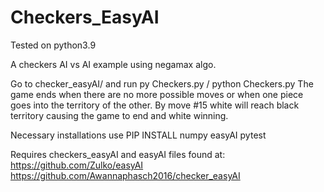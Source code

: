 # Checkers_EasyAI

Tested on python3.9


A checkers AI vs AI example using negamax algo.

Go to checker_easyAI/
and run py Checkers.py / python Checkers.py
The game ends when   there are no more possible moves or when one piece goes into the territory of the other.
By move #15 white will reach black territory causing the game to end and white winning.

Necessary installations
use PIP INSTALL 
	numpy
	easyAI
	pytest


Requires checkers_easyAI and easyAI files found at:
	https://github.com/Zulko/easyAI
	https://github.com/Awannaphasch2016/checker_easyAI

